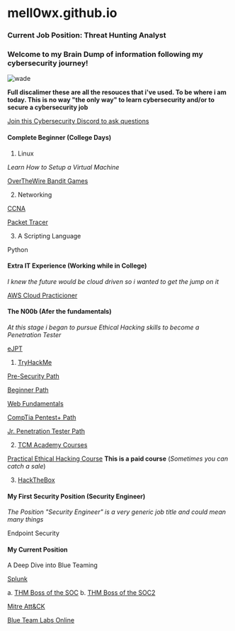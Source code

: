 # mell0wx.github.io

### Current Job Position: Threat Hunting Analyst

### Welcome to my Brain Dump of information following my cybersecurity journey!

![wade](https://user-images.githubusercontent.com/21230024/218868591-0bccb869-b718-4f09-ad37-c701e9c1e870.jpg)


**Full discalimer these are all the resouces that i've used. To be where i am today. This is no way "the only way" to learn cybersecurity and/or to secure a cybersecurity job**

[Join this Cybersecurity Discord to ask questions](https://discord.com/servers/martian-defense-cyber-team-cybersecurity-966495228385198150)

#### Complete Beginner (College Days)

1. Linux 

*Learn How to Setup a Virtual Machine*

[OverTheWire Bandit Games](https://overthewire.org/wargames/bandit/)

2. Networking

[CCNA](https://www.cisco.com/c/en/us/training-events/training-certifications/certifications/associate/ccna.html) 

[Packet Tracer](https://www.netacad.com/courses/packet-tracer)

3. A Scripting Language

Python

#### Extra IT Experience (Working while in College)

*I knew the future would be cloud driven so i wanted to get the jump on it*

[AWS Cloud Practicioner](https://aws.amazon.com/certification/certified-cloud-practitioner/)

#### The N00b (Afer the fundamentals)
*At this stage i began to pursue Ethical Hacking skills to become a Penetration Tester*

[eJPT](https://elearnsecurity.com/product/ejpt-certification/)

1. [TryHackMe](https://tryhackme.com/dashboard)

[Pre-Security Path](https://tryhackme.com/path-action/presecurity/join)

[Beginner Path](https://tryhackme.com/path-action/beginner/join)

[Web Fundamentals](https://tryhackme.com/path-action/web/join)

[CompTia Pentest+ Path](https://tryhackme.com/path-action/pentestplus/join)

[Jr. Penetration Tester Path](https://tryhackme.com/path-action/jrpenetrationtester/join)

2. [TCM Academy Courses](https://academy.tcm-sec.com/)

[Practical Ethical Hacking Course](https://academy.tcm-sec.com/courses/enrolled/1152300) **This is a paid course** (*Sometimes you can catch a sale*)

3. [HackTheBox](https://www.hackthebox.com/)

#### My First Security Position (Security Engineer)

*The Position "Security Engineer" is a very generic job title and could mean many things*

Endpoint Security

#### My Current Position


A Deep Dive into Blue Teaming

[Splunk](https://www.splunk.com/en_us/training/free-courses/overview.html) 

  a. [THM Boss of the SOC](https://tryhackme.com/room/splunk2gcd5)
  b. [THM Boss of the SOC2](https://tryhackme.com/room/splunk3zs)

[Mitre Att&CK](https://attack.mitre.org/matrices/enterprise/)

[Blue Team Labs Online](https://blueteamlabs.online/)








